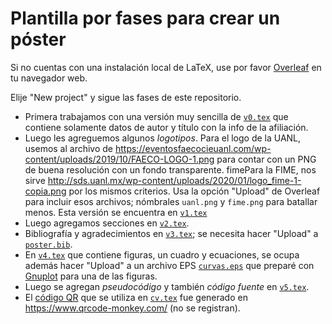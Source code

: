 
# Plantilla por fases para crear un póster

Si no cuentas con una instalación local de LaTeX, use por
favor [Overleaf](https://www.overleaf.com/) en tu navegador web.

Elije "New project" y sigue las fases de este repositorio.

- Primera trabajamos con una versión muy sencilla de
[`v0.tex`](https://github.com/satuelisa/Poster/blob/main/v0.tex)
que contiene solamente datos de autor y título con la info de la
afiliación.
- Luego les agreguemos algunos *logotipos*. Para el logo de la UANL, usemos al archivo de
	https://eventosfaecocieuanl.com/wp-content/uploads/2019/10/FAECO-LOGO-1.png
para contar con un PNG de buena resolución con un fondo transparente. fimePara
la FIME, nos sirve
http://sds.uanl.mx/wp-content/uploads/2020/01/logo_fime-1-copia.png
por los mismos criterios. Usa
la opción "Upload" de Overleaf para incluir esos archivos; nómbrales
`uanl.png` y `fime.png` para batallar menos. Esta versión se encuentra
	en 
	[`v1.tex`](https://github.com/satuelisa/Poster/blob/main/v1.tex)
- Luego agregamos secciones
  en
  [`v2.tex`](https://github.com/satuelisa/Poster/blob/main/v2.tex).
- Bibliografía y agradecimientos
  en
  [`v3.tex`](https://github.com/satuelisa/Poster/blob/main/v2.tex); se
  necesita hacer "Upload" a 
[`poster.bib`](https://github.com/satuelisa/Poster/blob/main/poster.bib).
- En [`v4.tex`](https://github.com/satuelisa/Poster/blob/main/v4.tex)
que contiene figuras, un cuadro y ecuaciones, se ocupa además hacer
"Upload" a un archivo
EPS [`curvas.eps`](https://elisa.dyndns-web.com/curvas.eps) que
preparé con [Gnuplot](http://gnuplot.sourceforge.net/) para una de las
figuras.
- Luego se agregan _pseudocódigo_ y también _código fuente_ en 
[`v5.tex`](https://github.com/satuelisa/Poster/blob/main/v5.tex).
- El
[código QR](https://github.com/satuelisa/Poster/blob/main/qr-code.png)
que se utiliza en [`cv.tex`](https://github.com/satuelisa/Poster/blob/main/v6.tex) fue
generado en https://www.qrcode-monkey.com/ (no se registran).
